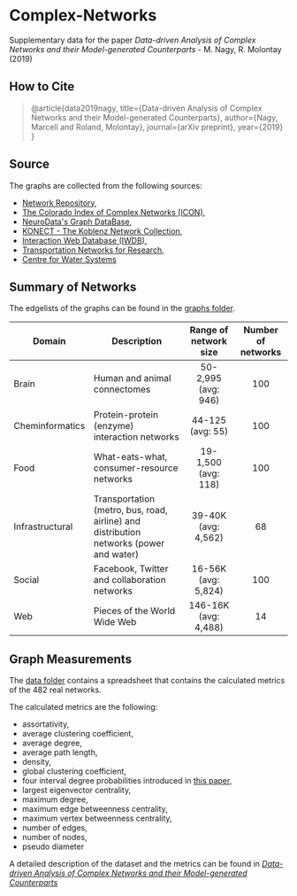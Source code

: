 # Complex-Networks
Supplementary data for the paper *Data-driven Analysis of Complex Networks and their Model-generated Counterparts* - M. Nagy, R. Molontay (2019)
## How to Cite
> @article{data2019nagy,
>   title={Data-driven Analysis of Complex Networks and their Model-generated Counterparts},
>   author={Nagy, Marcell and Roland, Molontay},
>   journal={arXiv preprint},
>   year={2019}
}


## Source
The graphs are collected from the following sources: 
* [Network Repository](http://networkrepository.com), 
* [The Colorado Index of Complex Networks (ICON)](http://networkrepository.com), 
* [NeuroData's Graph DataBase](http://openconnecto.me/graph-services/download/), 
* [KONECT - The Koblenz Network Collection](http://konect.uni-koblenz.de/), 
* [Interaction Web Database (IWDB)](https://www.nceas.ucsb.edu/interactionweb/resources.html), 
* [Transportation Networks for Research](https://github.com/bstabler/TransportationNetworks),
* [Centre for Water Systems](http://emps.exeter.ac.uk/engineering/research/cws/resources/benchmarks/)

## Summary of Networks


The edgelists of the graphs can be found in the [graphs folder](./graphs).

| Domain | Description | Range of network size | Number of networks |
|-----------------|--------------------------------------------------------------|:---------------------------------------:|:--------------:|
| Brain | Human and animal connectomes | 50-2,995 <br> (avg: 946) | 100 |
| Cheminformatics | Protein-protein (enzyme) interaction networks | 44-125 <br> (avg: 55) | 100 |
| Food | What-eats-what, consumer-resource networks | 19-1,500 <br> (avg: 118) | 100 |
| Infrastructural | Transportation (metro, bus, road, airline) and distribution networks (power and water) | 39-40K <br> (avg: 4,562) | 68 |
| Social | Facebook, Twitter and collaboration networks | 16-56K <br> (avg: 5,824) | 100 |
| Web | Pieces of the World Wide Web | 146-16K <br> (avg: 4,488) | 14 |



## Graph Measurements
The [data folder](./data) contains a spreadsheet that contains the calculated metrics of the 482 real networks. 

The calculated metrics are the following:
- assortativity, 
- average clustering coefficient, 
- average degree, 
- average path length, 
- density, 
- global clustering coefficient, 
- four interval degree probabilities introduced in [this paper](https://ieeexplore.ieee.org/abstract/document/7000748),
- largest eigenvector centrality, 
- maximum degree, 
- maximum edge betweenness centrality,
- maximum vertex betweenness centrality,
- number of edges,
- number of nodes, 
- pseudo diameter

A detailed description of the dataset and the metrics can be found in [*Data-driven Analysis of Complex Networks and their Model-generated Counterparts*](arxiv.com)
